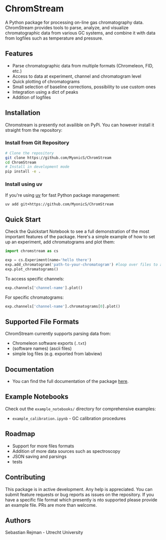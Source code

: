 # ChromStream

A Python package for processing on-line gas chromatography data. ChromStream provides tools to parse, analyze, and visualize chromatographic data from various GC systems, and combine it with data from logfiles such as temperature and pressure.

## Features

- Parse chromatographic data from multiple formats (Chromeleon, FID, etc.)
- Access to data at experiment, channel and chromatogram level
- Quick plotting of chromatograms
- Small selection of baseline corrections, possibility to use custom ones
- Integration using a dict of peaks
- Addition of logfiles

## Installation
Chromstream is presently not availible on PyPi. You can however install it straight from the repository:

### Install from Git Repository

```bash
# Clone the repository
git clone https://github.com/MyonicS/ChromStream
cd ChromStream
# Install in development mode
pip install -e .
```

### Install using uv

If you're using [uv](https://github.com/astral-sh/uv) for fast Python package management:

```bash
uv add git+https://github.com/MyonicS/ChromStream
```
## Quick Start

Check the Quickstart Notebook to see a full demonstration of the most important features of the package. 
Here's a simple example of how to set up an experiment, add chromatograms and plot them:

```python
import chromstream as cs

exp = cs.Experiment(name='hello there')
exp.add_chromatogram('path-to-your-chromatogram') #loop over files to add multiple
exp.plot_chromatograms()
```

To access specific channels:
```python
exp.channels['channel-name'].plot()
```

For specific chromatograms:

```python
exp.channels['channel-name'].chromatograms[0].plot()
```

## Supported File Formats

ChromStream currently supports parsing data from:

- Chromeleon software exports (`.txt`)
- (software names) (ascii files)
- simple log files (e.g. exported from labview)

## Documentation

- You can find the full documentation of the package [here](https://myonics.github.io/ChromStream/).

## Example Notebooks

Check out the `example_notebooks/` directory for comprehensive examples:

- `example_calibration.ipynb` - GC calibration procedures


## Roadmap
- Support for more files formats
- Addition of more data sources such as spectroscopy
- JSON saving and parsings
- tests

## Contributing
This package is in active development. Any help is appreciated. You can submit feature requests or bug reports as issues on the repository.
If you have a specific file format which presently is nto supported please provide an example file.
PRs are more than welcome.

## Authors

Sebastian Rejman - Utrecht University



